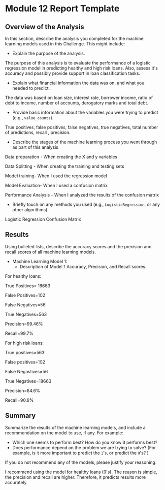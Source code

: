 # Module 12 Report Template

## Overview of the Analysis

In this section, describe the analysis you completed for the machine learning models used in this Challenge. This might include:

* Explain the purpose of the analysis.

The purpose of this analysis is to evaluate the performance of a logistic regression model in predicting healthy and high risk loans. Also, assess it's accuracy and possibly provide support in loan classification tasks.

* Explain what financial information the data was on, and what you needed to predict.

The data was based on loan size, interest rate, borrower income, ratio of debt to income, number of accounts, derogatory marks and total debt.

* Provide basic information about the variables you were trying to predict (e.g., `value_counts`).

True positives, false positives, false negatives, true negatives, total number of predictions, recall , precision.

* Describe the stages of the machine learning process you went through as part of this analysis.

Data preparation - When creating the X and y variables

Data Splitting - When creating the training and testing sets

Model training- When I used the regression model

Model Evaluation- When I used a confusion matrix

Performance Analysis - When I analyzed the results of the confusion matrix


* Briefly touch on any methods you used (e.g., `LogisticRegression`, or any other algorithms).

Logistic Regression 
Confusion Matrix

## Results

Using bulleted lists, describe the accuracy scores and the precision and recall scores of all machine learning models.

* Machine Learning Model 1:
    * Description of Model 1 Accuracy, Precision, and Recall scores.

For healthy loans:

True Positives= 18663

False Positives=102

False Negatives=56

True Negatives=563

Precision=99.46%

Recall=99.7%


For high risk loans:

True positives=563

False positives=102

False Negastives=56

True Negatives=18663

Precision=84.6%

Recall=90.9%


## Summary

Summarize the results of the machine learning models, and include a recommendation on the model to use, if any. For example:

* Which one seems to perform best? How do you know it performs best?
* Does performance depend on the problem we are trying to solve? (For example, is it more important to predict the `1`'s, or predict the `0`'s? )

If you do not recommend any of the models, please justify your reasoning.

I recommend using the model for healthy loans (0's). The reason is simple, the precision and recall are higher. Therefore, it predicts results more accurately.
